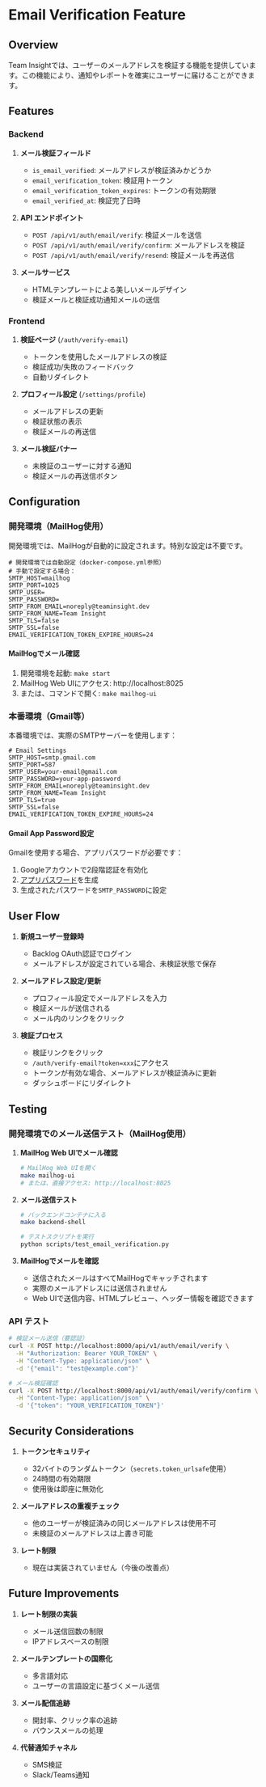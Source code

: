# Email Verification Feature

## Overview

Team Insightでは、ユーザーのメールアドレスを検証する機能を提供しています。この機能により、通知やレポートを確実にユーザーに届けることができます。

## Features

### Backend

1. **メール検証フィールド**
   - `is_email_verified`: メールアドレスが検証済みかどうか
   - `email_verification_token`: 検証用トークン
   - `email_verification_token_expires`: トークンの有効期限
   - `email_verified_at`: 検証完了日時

2. **API エンドポイント**
   - `POST /api/v1/auth/email/verify`: 検証メールを送信
   - `POST /api/v1/auth/email/verify/confirm`: メールアドレスを検証
   - `POST /api/v1/auth/email/verify/resend`: 検証メールを再送信

3. **メールサービス**
   - HTMLテンプレートによる美しいメールデザイン
   - 検証メールと検証成功通知メールの送信

### Frontend

1. **検証ページ** (`/auth/verify-email`)
   - トークンを使用したメールアドレスの検証
   - 検証成功/失敗のフィードバック
   - 自動リダイレクト

2. **プロフィール設定** (`/settings/profile`)
   - メールアドレスの更新
   - 検証状態の表示
   - 検証メールの再送信

3. **メール検証バナー**
   - 未検証のユーザーに対する通知
   - 検証メールの再送信ボタン

## Configuration

### 開発環境（MailHog使用）

開発環境では、MailHogが自動的に設定されます。特別な設定は不要です。

```env
# 開発環境では自動設定（docker-compose.yml参照）
# 手動で設定する場合：
SMTP_HOST=mailhog
SMTP_PORT=1025
SMTP_USER=
SMTP_PASSWORD=
SMTP_FROM_EMAIL=noreply@teaminsight.dev
SMTP_FROM_NAME=Team Insight
SMTP_TLS=false
SMTP_SSL=false
EMAIL_VERIFICATION_TOKEN_EXPIRE_HOURS=24
```

#### MailHogでメール確認

1. 開発環境を起動: `make start`
2. MailHog Web UIにアクセス: http://localhost:8025
3. または、コマンドで開く: `make mailhog-ui`

### 本番環境（Gmail等）

本番環境では、実際のSMTPサーバーを使用します：

```env
# Email Settings
SMTP_HOST=smtp.gmail.com
SMTP_PORT=587
SMTP_USER=your-email@gmail.com
SMTP_PASSWORD=your-app-password
SMTP_FROM_EMAIL=noreply@teaminsight.dev
SMTP_FROM_NAME=Team Insight
SMTP_TLS=true
SMTP_SSL=false
EMAIL_VERIFICATION_TOKEN_EXPIRE_HOURS=24
```

#### Gmail App Password設定

Gmailを使用する場合、アプリパスワードが必要です：

1. Googleアカウントで2段階認証を有効化
2. [アプリパスワード](https://myaccount.google.com/apppasswords)を生成
3. 生成されたパスワードを`SMTP_PASSWORD`に設定

## User Flow

1. **新規ユーザー登録時**
   - Backlog OAuth認証でログイン
   - メールアドレスが設定されている場合、未検証状態で保存

2. **メールアドレス設定/更新**
   - プロフィール設定でメールアドレスを入力
   - 検証メールが送信される
   - メール内のリンクをクリック

3. **検証プロセス**
   - 検証リンクをクリック
   - `/auth/verify-email?token=xxx`にアクセス
   - トークンが有効な場合、メールアドレスが検証済みに更新
   - ダッシュボードにリダイレクト

## Testing

### 開発環境でのメール送信テスト（MailHog使用）

1. **MailHog Web UIでメール確認**
   ```bash
   # MailHog Web UIを開く
   make mailhog-ui
   # または、直接アクセス: http://localhost:8025
   ```

2. **メール送信テスト**
   ```bash
   # バックエンドコンテナに入る
   make backend-shell

   # テストスクリプトを実行
   python scripts/test_email_verification.py
   ```

3. **MailHogでメールを確認**
   - 送信されたメールはすべてMailHogでキャッチされます
   - 実際のメールアドレスには送信されません
   - Web UIで送信内容、HTMLプレビュー、ヘッダー情報を確認できます

### API テスト

```bash
# 検証メール送信（要認証）
curl -X POST http://localhost:8000/api/v1/auth/email/verify \
  -H "Authorization: Bearer YOUR_TOKEN" \
  -H "Content-Type: application/json" \
  -d '{"email": "test@example.com"}'

# メール検証確認
curl -X POST http://localhost:8000/api/v1/auth/email/verify/confirm \
  -H "Content-Type: application/json" \
  -d '{"token": "YOUR_VERIFICATION_TOKEN"}'
```

## Security Considerations

1. **トークンセキュリティ**
   - 32バイトのランダムトークン（`secrets.token_urlsafe`使用）
   - 24時間の有効期限
   - 使用後は即座に無効化

2. **メールアドレスの重複チェック**
   - 他のユーザーが検証済みの同じメールアドレスは使用不可
   - 未検証のメールアドレスは上書き可能

3. **レート制限**
   - 現在は実装されていません（今後の改善点）

## Future Improvements

1. **レート制限の実装**
   - メール送信回数の制限
   - IPアドレスベースの制限

2. **メールテンプレートの国際化**
   - 多言語対応
   - ユーザーの言語設定に基づくメール送信

3. **メール配信追跡**
   - 開封率、クリック率の追跡
   - バウンスメールの処理

4. **代替通知チャネル**
   - SMS検証
   - Slack/Teams通知